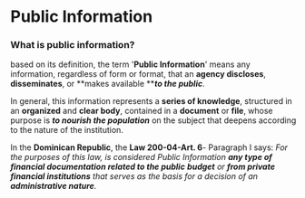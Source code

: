 # Public Information

### What is public information?

based on its definition, the term '**Public Information**' means any information, regardless of form or format, that an **agency discloses**, **disseminates**, or **makes available **_**to the public**_.

In general, this information represents a **series of knowledge**, structured in an **organized** and **clear body**, contained in a **document** or **file**, whose purpose is _**to nourish the population**_ on the subject that deepens according to the nature of the institution.

In the **Dominican Republic**, the **Law 200-04-Art. 6**- Paragraph I says: _For the purposes of this law, is considered Public Information **any type of financial documentation related to the public**  **budget** or **from private financial institutions** that serves as the basis for a decision of an **administrative nature**._
